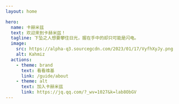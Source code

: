 ```yaml
---
layout: home

hero:
  name: 卡赫米兹
  text: 欢迎来到卡赫米兹！
  tagline: 下坠之人想要攀住日光，握在手中的却只可能是闪电。
  image:
    src: https://alpha-q3.sourcegcdn.com/2023/01/17/VyfhXyJy.png
    alt: Kahmiz
  actions:
    - theme: brand
      text: 看看维基
      link: /guide/about
    - theme: alt
      text: 加入卡赫米兹
      link: https://jq.qq.com/?_wv=1027&k=lab8ObGV
---
```

